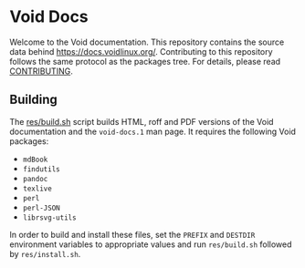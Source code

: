 # Void Docs

Welcome to the Void documentation. This repository contains the source data
behind <https://docs.voidlinux.org/>. Contributing to this repository follows
the same protocol as the packages tree. For details, please read
[CONTRIBUTING](./CONTRIBUTING.md).

## Building

The [res/build.sh](./res/build.sh) script builds HTML, roff and PDF versions of
the Void documentation and the `void-docs.1` man page. It requires the following
Void packages:

- `mdBook`
- `findutils`
- `pandoc`
- `texlive`
- `perl`
- `perl-JSON`
- `librsvg-utils`

In order to build and install these files, set the `PREFIX` and `DESTDIR`
environment variables to appropriate values and run `res/build.sh` followed by
`res/install.sh`.
